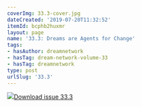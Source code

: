 ```yaml
---
coverImg: 33.3-cover.jpg
dateCreated: '2019-07-20T11:32:52'
itemId: bcphb2huxmr
layout: page
name: '33.3: Dreams are Agents for Change'
tags:
- hasAuthor: dreamnetwork
- hasTag: dream-network-volume-33
- hasTag: dreamnetwork
type: post
urlSlug: '33.3'
---
```

<img class="card-journal-img" src="../images/33.3-rect.jpg"/><a href="../files/pdfs/Volume_33/33.3_change.pdf" download="">Download issue 33.3</a>